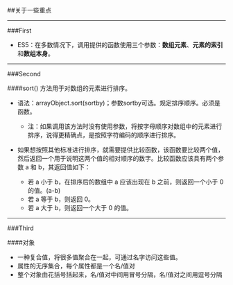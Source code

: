 ##关于一些重点

---

###First

*	ES5：在多数情况下，调用提供的函数使用三个参数：**数组元素**、**元素的索引**和**数组本身**。

---

###Second

####sort() 方法用于对数组的元素进行排序。

*	语法：arrayObject.sort(sortby)；参数sortby可选。规定排序顺序。必须是函数。
	*	注：如果调用该方法时没有使用参数，将按字母顺序对数组中的元素进行排序，说得更精确点，是按照字符编码的顺序进行排序。

*	如果想按照其他标准进行排序，就需要提供比较函数，该函数要比较两个值，然后返回一个用于说明这两个值的相对顺序的数字。比较函数应该具有两个参数 a 和 b，其返回值如下：
	*	若 a 小于 b，在排序后的数组中 a 应该出现在 b 之前，则返回一个小于 0 的值。(a-b)
	*	若 a 等于 b，则返回 0。
	*	若 a 大于 b，则返回一个大于 0 的值。

---

###Third

####对象

*	一种复合值，将很多值聚合在一起，可通过名字访问这些值。
*	属性的无序集合，每个属性都是一个名/值对
*	整个对象由花括号括起来，名/值对中间用冒号分隔，名/值对之间用逗号分隔



